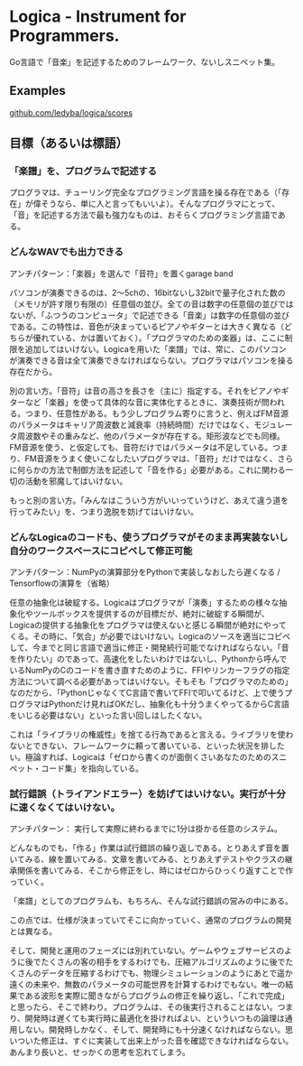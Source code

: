 # Logica - Instrument for Programmers.

Go言語で「音楽」を記述するためのフレームワーク、ないしスニペット集。

## Examples

[github.com/ledyba/logica/scores](https://github.com/ledyba/logica/tree/master/scores)

## 目標（あるいは標語）

### 「楽譜」を、プログラムで記述する

プログラマは、チューリング完全なプログラミング言語を操る存在である（「存在」が偉そうなら、単に人と言ってもいいよ）。そんなプログラマにとって、「音」を記述する方法で最も強力なものは、おそらくプログラミング言語である。

### どんなWAVでも出力できる

アンチパターン：「楽器」を選んで「音符」を置くgarage band

パソコンが演奏できるのは、2〜5chの、16bitないし32bitで量子化された数の（メモリが許す限り有限の）任意個の並び。全ての音は数字の任意個の並びではないが、「ふつうのコンピュータ」で記述できる「音楽」は数字の任意個の並びである。この特性は、音色が決まっているピアノやギターとは大きく異なる（どちらが優れている、かは置いておく）。「プログラマのための楽器」は、ここに制限を追加してはいけない。Logicaを用いた「楽譜」では、常に、このパソコンが演奏できる音は全て演奏できなければならない。プログラマはパソコンを操る存在だから。

別の言い方。「音符」は音の高さを長さを（主に）指定する。それをピアノやギターなど「楽器」を使って具体的な音に実体化するときに、演奏技術が問われる。つまり、任意性がある。もう少しプログラム寄りに言うと、例えばFM音源のパラメータはキャリア周波数と減衰率（持続時間）だけではなく、モジュレータ周波数やその重みなど、他のパラメータが存在する。矩形波などでも同様。FM音源を使う、と仮定しても、音符だけではパラメータは不足している。つまり、FM音源をうまく使いこなしたいプログラマは、「音符」だけではなく、さらに何らかの方法で制御方法を記述して「音を作る」必要がある。これに関わる一切の活動を邪魔してはいけない。

もっと別の言い方。「みんなはこういう方がいいっていうけど、あえて違う道を行ってみたい」を、つまり逸脱を妨げてはいけない。

### どんなLogicaのコードも、使うプログラマがそのまま再実装ないし自分のワークスペースにコピペして修正可能

アンチパターン：NumPyの演算部分をPythonで実装しなおしたら遅くなる / Tensorflowの演算を（省略）

任意の抽象化は破綻する。Logicaはプログラマが「演奏」するための様々な抽象化やツールボックスを提供するのが目標だが、絶対に破綻する瞬間が、Logicaの提供する抽象化をプログラマは使えないと感じる瞬間が絶対にやってくる。その時に、「気合」が必要ではいけない。Logicaのソースを適当にコピペして、今までと同じ言語で適当に修正・開発続行可能でなければならない。「音を作りたい」のであって、高速化をしたいわけではないし、Pythonから呼んでいるNumPyのCのコードを書き直すためのように、FFIやリンカーフラグの指定方法について調べる必要があってはいけない。そもそも「プログラマのための」なのだから、「PythonじゃなくてC言語で書いてFFIで叩いてるけど、上で使うプログラマはPythonだけ見ればOKだし、抽象化も十分うまくやってるからC言語をいじる必要はない」といった言い回しはしたくない。

これは「ライブラリの権威性」を捨てる行為であると言える。ライブラリを使わないとできない、フレームワークに頼って書いている、といった状況を排したい。極論すれば、Logicaは「ゼロから書くのが面倒くさいあなたのためのスニペット・コード集」を指向している。

### 試行錯誤（トライアンドエラー）を妨げてはいけない。実行が十分に速くなくてはいけない。

アンチパターン： 実行して実際に終わるまでに1分は掛かる任意のシステム。

どんなものでも、「作る」作業は試行錯誤の繰り返しである。とりあえず音を置いてみる、線を置いてみる、文章を書いてみる、とりあえずテストやクラスの継承関係を書いてみる、そこから修正をし、時にはゼロからひっくり返すことで作っていく。

「楽譜」としてのプログラムも、もちろん、そんな試行錯誤の営みの中にある。

この点では、仕様が決まっていてそこに向かっていく、通常のプログラムの開発とは異なる。

そして、開発と運用のフェーズには別れていない。ゲームやウェブサービスのように後でたくさんの客の相手をするわけでも、圧縮アルゴリズムのように後でたくさんのデータを圧縮するわけでも、物理シミュレーションのようにあとで遥か遠くの未来や、無数のパラメータの可能世界を計算するわけでもない。唯一の結果である波形を実際に聞きながらプログラムの修正を繰り返し、「これで完成」と思ったら、そこで終わり。プログラムは、その後実行されることはない。つまり、開発時は遅くても実行時に最適化を掛ければよい、といういつもの論理は通用しない。開発時しかなく、そして、開発時にも十分速くなければならない。思いついた修正は、すぐに実装して出来上がった音を確認できなければならない。あんまり長いと、せっかくの思考を忘れてしまう。